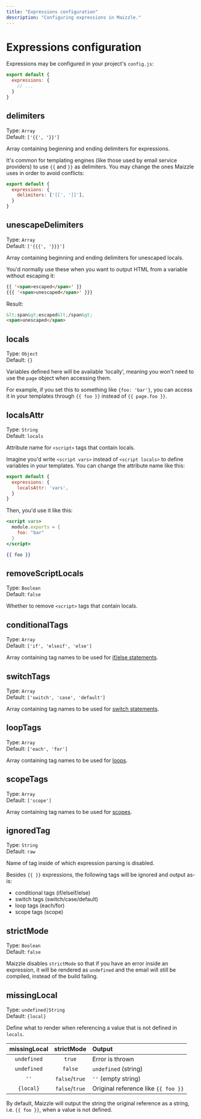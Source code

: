 ```yaml
---
title: "Expressions configuration"
description: "Configuring expressions in Maizzle."
---
```


# Expressions configuration

Expressions may be configured in your project's `config.js`:

```js [config.js]
export default {
  expressions: {
    // ...
  }
}
```

## delimiters

Type: `Array`\
Default: `['{{', '}}']`

Array containing beginning and ending delimiters for expressions.

It's common for templating engines (like those used by email service providers) to use `{{` and `}}` as delimiters. You may change the ones Maizzle uses in order to avoid conflicts:

```js [config.js]
export default {
  expressions: {
    delimiters: ['[[', ']]'],
  }
}
```

## unescapeDelimiters

Type: `Array`\
Default: `['{{{', '}}}']`

Array containing beginning and ending delimiters for unescaped locals.

You'd normally use these when you want to output HTML from a variable without escaping it:

```html
{{ '<span>escaped</span>' }}
{{{ '<span>unescaped</span>' }}}
```

Result:

```html
&lt;span&gt;escaped&lt;/span&gt;
<span>unescaped</span>
```

## locals

Type: `Object`\
Default: `{}`

Variables defined here will be available 'locally', meaning you won't need to use the `page` object when accessing them.

For example, if you set this to something like `{foo: 'bar'}`, you can access it in your templates through `{{ foo }}` instead of `{{ page.foo }}`.

## localsAttr

Type: `String`\
Default: `locals`

Attribute name for `<script>` tags that contain locals.

Imagine you'd write `<script vars>` instead of `<script locals>` to define variables in your templates. You can change the attribute name like this:

```js [config.js]
export default {
  expressions: {
    localsAttr: 'vars',
  }
}
```

Then, you'd use it like this:

```hbs [example.html]
<script vars>
  module.exports = {
    foo: "bar"
  }
</script>

{{ foo }}
```

## removeScriptLocals

Type: `Boolean`\
Default: `false`

Whether to remove `<script>` tags that contain locals.

## conditionalTags

Type: `Array`\
Default: `['if', 'elseif', 'else']`

Array containing tag names to be used for [if/else statements](/docs/tags/#conditionals).

## switchTags

Type: `Array`\
Default: `['switch', 'case', 'default']`

Array containing tag names to be used for [switch statements](/docs/tags/#switch).

## loopTags

Type: `Array`\
Default: `['each', 'for']`

Array containing tag names to be used for [loops](/docs/tags/#loops).

## scopeTags

Type: `Array`\
Default: `['scope']`

Array containing tag names to be used for [scopes](/docs/tags/#scope).

## ignoredTag

Type: `String`\
Default: `raw`

Name of tag inside of which expression parsing is disabled.

Besides `{{ }}` expressions, the following tags will be ignored and output as-is:

- conditional tags (if/elseif/else)
- switch tags (switch/case/default)
- loop tags (each/for)
- scope tags (scope)

## strictMode

Type: `Boolean`\
Default: `false`

Maizzle disables `strictMode` so that if you have an error inside an expression, it will be rendered as `undefined` and the email will still be compiled, instead of the build failing.

## missingLocal

Type: `undefined|String`\
Default: `{local}`

Define what to render when referencing a value that is not defined in `locals`.

| missingLocal |   strictMode   | Output                              |
|:------------:|:--------------:|:------------------------------------|
| `undefined`  |     `true`     | Error is thrown                     |
| `undefined`  |    `false`     | `undefined` (string)                |
|     `''`     | `false`/`true` | `''` (empty string)                 |
|  `{local}`   | `false`/`true` | Original reference like `{{ foo }}` |

By default, Maizzle will output the string the original reference as a string, i.e. `{{ foo }}`, when a value is not defined.
